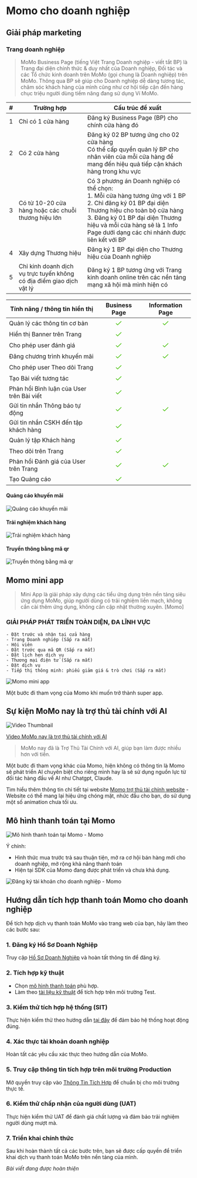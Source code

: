 # Momo cho doanh nghiệp
## Giải pháp marketing

### Trang doanh nghiệp

>MoMo Business Page (tiếng Việt Trang Doanh nghiệp - viết tắt BP) là Trang đại diện chính thức & duy nhất của Doanh nghiệp, Đối tác và các Tổ chức kinh doanh trên MoMo (gọi chung là Doanh nghiệp) trên MoMo. Thông qua BP sẽ giúp cho Doanh nghiệp dễ dàng tương tác, chăm sóc khách hàng của mình cũng như cơ hội tiếp cận đến hàng chục triệu người dùng tiềm năng đang sử dụng Ví MoMo.

| #   | Trường hợp                                                           | Cấu trúc đề xuất                                                                                                                                                                                                                                                               |
| --- | -------------------------------------------------------------------- | ------------------------------------------------------------------------------------------------------------------------------------------------------------------------------------------------------------------------------------------------------------------------------ |
| 1   | Chỉ có 1 cửa hàng                                                    | Đăng ký Business Page (BP) cho chính cửa hàng đó                                                                                                                                                                                                                               |
| 2   | Có 2 cửa hàng                                                        | Đăng ký 02 BP tương ứng cho 02 cửa hàng  <br>Có thể cấp quyền quản lý BP cho nhân viên của mỗi cửa hàng để mang đến hiệu quả tiếp cận khách hàng trong khu vực                                                                                                                 |
| 3   | Có từ 10-20 cửa hàng hoặc các chuỗi thương hiệu lớn                  | Có 3 phương án Doanh nghiệp có thể chọn:  <br>1. Mỗi cửa hàng tương ứng với 1 BP  <br>2. Chỉ đăng ký 01 BP đại diện Thương hiệu cho toàn bộ cửa hàng  <br>3. Đăng ký 01 BP đại diện Thương hiệu và mỗi cửa hàng sẽ là 1 Info Page dưới dạng các chi nhánh được liên kết với BP |
| 4   | Xây dựng Thương hiệu                                                 | Đăng ký 1 BP đại diện cho Thương hiệu của Doanh nghiệp                                                                                                                                                                                                                         |
| 5   | Chỉ kinh doanh dịch vụ trực tuyến không có địa điểm giao dịch vật lý | Đăng ký 1 BP tương ứng với Trang kinh doanh online trên các nền tảng mạng xã hội mà mình hiện có                                                                                                                                                                               |



| Tính năng / thông tin hiển thị            |                                                                                                                                                                                                                      Business Page                                                                                                                                                                                                                      |                                                                                                                                                                                                                    Information Page                                                                                                                                                                                                                     |
| ----------------------------------------- | :-----------------------------------------------------------------------------------------------------------------------------------------------------------------------------------------------------------------------------------------------------------------------------------------------------------------------------------------------------------------------------------------------------------------------------------------------------: | :-----------------------------------------------------------------------------------------------------------------------------------------------------------------------------------------------------------------------------------------------------------------------------------------------------------------------------------------------------------------------------------------------------------------------------------------------------: |
| Quản lý các thông tin cơ bản              | ![](data:image/svg+xml;base64,PHN2ZyB3aWR0aD0iMjQiIGhlaWdodD0iMjQiIHZpZXdCb3g9IjAgMCAyNCAyNCIgeG1sbnM9Imh0dHA6Ly93d3cudzMub3JnLzIwMDAvc3ZnIj4KICAgIDxwYXRoIGQ9Im05LjA5IDE1LjQ5My0zLjE4LTMuMTM1YS45MDcuOTA3IDAgMCAwLTEuMjc0IDAgLjg4Ljg4IDAgMCAwIDAgMS4yNTRsMy43NTMgMy42OTdhMSAxIDAgMCAwIDEuNDA0IDBsOS41Ny05LjQyOGEuODguODggMCAwIDAgMC0xLjI1NC45MDcuOTA3IDAgMCAwLTEuMjcyIDBsLTkgOC44NjZ6IiBmaWxsPSIjNTJDNDFBIiBmaWxsLXJ1bGU9ImV2ZW5vZGQiLz4KPC9zdmc+Cg==) | ![](data:image/svg+xml;base64,PHN2ZyB3aWR0aD0iMjQiIGhlaWdodD0iMjQiIHZpZXdCb3g9IjAgMCAyNCAyNCIgeG1sbnM9Imh0dHA6Ly93d3cudzMub3JnLzIwMDAvc3ZnIj4KICAgIDxwYXRoIGQ9Im05LjA5IDE1LjQ5My0zLjE4LTMuMTM1YS45MDcuOTA3IDAgMCAwLTEuMjc0IDAgLjg4Ljg4IDAgMCAwIDAgMS4yNTRsMy43NTMgMy42OTdhMSAxIDAgMCAwIDEuNDA0IDBsOS41Ny05LjQyOGEuODguODggMCAwIDAgMC0xLjI1NC45MDcuOTA3IDAgMCAwLTEuMjcyIDBsLTkgOC44NjZ6IiBmaWxsPSIjNTJDNDFBIiBmaWxsLXJ1bGU9ImV2ZW5vZGQiLz4KPC9zdmc+Cg==) |
| Hiển thị Banner trên Trang                | ![](data:image/svg+xml;base64,PHN2ZyB3aWR0aD0iMjQiIGhlaWdodD0iMjQiIHZpZXdCb3g9IjAgMCAyNCAyNCIgeG1sbnM9Imh0dHA6Ly93d3cudzMub3JnLzIwMDAvc3ZnIj4KICAgIDxwYXRoIGQ9Im05LjA5IDE1LjQ5My0zLjE4LTMuMTM1YS45MDcuOTA3IDAgMCAwLTEuMjc0IDAgLjg4Ljg4IDAgMCAwIDAgMS4yNTRsMy43NTMgMy42OTdhMSAxIDAgMCAwIDEuNDA0IDBsOS41Ny05LjQyOGEuODguODggMCAwIDAgMC0xLjI1NC45MDcuOTA3IDAgMCAwLTEuMjcyIDBsLTkgOC44NjZ6IiBmaWxsPSIjNTJDNDFBIiBmaWxsLXJ1bGU9ImV2ZW5vZGQiLz4KPC9zdmc+Cg==) |                                                                                                                                                                                                                                                                                                                                                                                                                                                         |
| Cho phép user đánh giá                    | ![](data:image/svg+xml;base64,PHN2ZyB3aWR0aD0iMjQiIGhlaWdodD0iMjQiIHZpZXdCb3g9IjAgMCAyNCAyNCIgeG1sbnM9Imh0dHA6Ly93d3cudzMub3JnLzIwMDAvc3ZnIj4KICAgIDxwYXRoIGQ9Im05LjA5IDE1LjQ5My0zLjE4LTMuMTM1YS45MDcuOTA3IDAgMCAwLTEuMjc0IDAgLjg4Ljg4IDAgMCAwIDAgMS4yNTRsMy43NTMgMy42OTdhMSAxIDAgMCAwIDEuNDA0IDBsOS41Ny05LjQyOGEuODguODggMCAwIDAgMC0xLjI1NC45MDcuOTA3IDAgMCAwLTEuMjcyIDBsLTkgOC44NjZ6IiBmaWxsPSIjNTJDNDFBIiBmaWxsLXJ1bGU9ImV2ZW5vZGQiLz4KPC9zdmc+Cg==) | ![](data:image/svg+xml;base64,PHN2ZyB3aWR0aD0iMjQiIGhlaWdodD0iMjQiIHZpZXdCb3g9IjAgMCAyNCAyNCIgeG1sbnM9Imh0dHA6Ly93d3cudzMub3JnLzIwMDAvc3ZnIj4KICAgIDxwYXRoIGQ9Im05LjA5IDE1LjQ5My0zLjE4LTMuMTM1YS45MDcuOTA3IDAgMCAwLTEuMjc0IDAgLjg4Ljg4IDAgMCAwIDAgMS4yNTRsMy43NTMgMy42OTdhMSAxIDAgMCAwIDEuNDA0IDBsOS41Ny05LjQyOGEuODguODggMCAwIDAgMC0xLjI1NC45MDcuOTA3IDAgMCAwLTEuMjcyIDBsLTkgOC44NjZ6IiBmaWxsPSIjNTJDNDFBIiBmaWxsLXJ1bGU9ImV2ZW5vZGQiLz4KPC9zdmc+Cg==) |
| Đăng chương trình khuyến mãi              | ![](data:image/svg+xml;base64,PHN2ZyB3aWR0aD0iMjQiIGhlaWdodD0iMjQiIHZpZXdCb3g9IjAgMCAyNCAyNCIgeG1sbnM9Imh0dHA6Ly93d3cudzMub3JnLzIwMDAvc3ZnIj4KICAgIDxwYXRoIGQ9Im05LjA5IDE1LjQ5My0zLjE4LTMuMTM1YS45MDcuOTA3IDAgMCAwLTEuMjc0IDAgLjg4Ljg4IDAgMCAwIDAgMS4yNTRsMy43NTMgMy42OTdhMSAxIDAgMCAwIDEuNDA0IDBsOS41Ny05LjQyOGEuODguODggMCAwIDAgMC0xLjI1NC45MDcuOTA3IDAgMCAwLTEuMjcyIDBsLTkgOC44NjZ6IiBmaWxsPSIjNTJDNDFBIiBmaWxsLXJ1bGU9ImV2ZW5vZGQiLz4KPC9zdmc+Cg==) | ![](data:image/svg+xml;base64,PHN2ZyB3aWR0aD0iMjQiIGhlaWdodD0iMjQiIHZpZXdCb3g9IjAgMCAyNCAyNCIgeG1sbnM9Imh0dHA6Ly93d3cudzMub3JnLzIwMDAvc3ZnIj4KICAgIDxwYXRoIGQ9Im05LjA5IDE1LjQ5My0zLjE4LTMuMTM1YS45MDcuOTA3IDAgMCAwLTEuMjc0IDAgLjg4Ljg4IDAgMCAwIDAgMS4yNTRsMy43NTMgMy42OTdhMSAxIDAgMCAwIDEuNDA0IDBsOS41Ny05LjQyOGEuODguODggMCAwIDAgMC0xLjI1NC45MDcuOTA3IDAgMCAwLTEuMjcyIDBsLTkgOC44NjZ6IiBmaWxsPSIjNTJDNDFBIiBmaWxsLXJ1bGU9ImV2ZW5vZGQiLz4KPC9zdmc+Cg==) |
| Cho phép user Theo dõi Trang              | ![](data:image/svg+xml;base64,PHN2ZyB3aWR0aD0iMjQiIGhlaWdodD0iMjQiIHZpZXdCb3g9IjAgMCAyNCAyNCIgeG1sbnM9Imh0dHA6Ly93d3cudzMub3JnLzIwMDAvc3ZnIj4KICAgIDxwYXRoIGQ9Im05LjA5IDE1LjQ5My0zLjE4LTMuMTM1YS45MDcuOTA3IDAgMCAwLTEuMjc0IDAgLjg4Ljg4IDAgMCAwIDAgMS4yNTRsMy43NTMgMy42OTdhMSAxIDAgMCAwIDEuNDA0IDBsOS41Ny05LjQyOGEuODguODggMCAwIDAgMC0xLjI1NC45MDcuOTA3IDAgMCAwLTEuMjcyIDBsLTkgOC44NjZ6IiBmaWxsPSIjNTJDNDFBIiBmaWxsLXJ1bGU9ImV2ZW5vZGQiLz4KPC9zdmc+Cg==) |                                                                                                                                                                                                                                                                                                                                                                                                                                                         |
| Tạo Bài viết tương tác                    | ![](data:image/svg+xml;base64,PHN2ZyB3aWR0aD0iMjQiIGhlaWdodD0iMjQiIHZpZXdCb3g9IjAgMCAyNCAyNCIgeG1sbnM9Imh0dHA6Ly93d3cudzMub3JnLzIwMDAvc3ZnIj4KICAgIDxwYXRoIGQ9Im05LjA5IDE1LjQ5My0zLjE4LTMuMTM1YS45MDcuOTA3IDAgMCAwLTEuMjc0IDAgLjg4Ljg4IDAgMCAwIDAgMS4yNTRsMy43NTMgMy42OTdhMSAxIDAgMCAwIDEuNDA0IDBsOS41Ny05LjQyOGEuODguODggMCAwIDAgMC0xLjI1NC45MDcuOTA3IDAgMCAwLTEuMjcyIDBsLTkgOC44NjZ6IiBmaWxsPSIjNTJDNDFBIiBmaWxsLXJ1bGU9ImV2ZW5vZGQiLz4KPC9zdmc+Cg==) |                                                                                                                                                                                                                                                                                                                                                                                                                                                         |
| Phản hồi Bình luận của User trên Bài viết | ![](data:image/svg+xml;base64,PHN2ZyB3aWR0aD0iMjQiIGhlaWdodD0iMjQiIHZpZXdCb3g9IjAgMCAyNCAyNCIgeG1sbnM9Imh0dHA6Ly93d3cudzMub3JnLzIwMDAvc3ZnIj4KICAgIDxwYXRoIGQ9Im05LjA5IDE1LjQ5My0zLjE4LTMuMTM1YS45MDcuOTA3IDAgMCAwLTEuMjc0IDAgLjg4Ljg4IDAgMCAwIDAgMS4yNTRsMy43NTMgMy42OTdhMSAxIDAgMCAwIDEuNDA0IDBsOS41Ny05LjQyOGEuODguODggMCAwIDAgMC0xLjI1NC45MDcuOTA3IDAgMCAwLTEuMjcyIDBsLTkgOC44NjZ6IiBmaWxsPSIjNTJDNDFBIiBmaWxsLXJ1bGU9ImV2ZW5vZGQiLz4KPC9zdmc+Cg==) |                                                                                                                                                                                                                                                                                                                                                                                                                                                         |
| Gửi tin nhắn Thông báo tự động            | ![](data:image/svg+xml;base64,PHN2ZyB3aWR0aD0iMjQiIGhlaWdodD0iMjQiIHZpZXdCb3g9IjAgMCAyNCAyNCIgeG1sbnM9Imh0dHA6Ly93d3cudzMub3JnLzIwMDAvc3ZnIj4KICAgIDxwYXRoIGQ9Im05LjA5IDE1LjQ5My0zLjE4LTMuMTM1YS45MDcuOTA3IDAgMCAwLTEuMjc0IDAgLjg4Ljg4IDAgMCAwIDAgMS4yNTRsMy43NTMgMy42OTdhMSAxIDAgMCAwIDEuNDA0IDBsOS41Ny05LjQyOGEuODguODggMCAwIDAgMC0xLjI1NC45MDcuOTA3IDAgMCAwLTEuMjcyIDBsLTkgOC44NjZ6IiBmaWxsPSIjNTJDNDFBIiBmaWxsLXJ1bGU9ImV2ZW5vZGQiLz4KPC9zdmc+Cg==) | ![](data:image/svg+xml;base64,PHN2ZyB3aWR0aD0iMjQiIGhlaWdodD0iMjQiIHZpZXdCb3g9IjAgMCAyNCAyNCIgeG1sbnM9Imh0dHA6Ly93d3cudzMub3JnLzIwMDAvc3ZnIj4KICAgIDxwYXRoIGQ9Im05LjA5IDE1LjQ5My0zLjE4LTMuMTM1YS45MDcuOTA3IDAgMCAwLTEuMjc0IDAgLjg4Ljg4IDAgMCAwIDAgMS4yNTRsMy43NTMgMy42OTdhMSAxIDAgMCAwIDEuNDA0IDBsOS41Ny05LjQyOGEuODguODggMCAwIDAgMC0xLjI1NC45MDcuOTA3IDAgMCAwLTEuMjcyIDBsLTkgOC44NjZ6IiBmaWxsPSIjNTJDNDFBIiBmaWxsLXJ1bGU9ImV2ZW5vZGQiLz4KPC9zdmc+Cg==) |
| Gửi tin nhắn CSKH đến tập khách hàng      | ![](data:image/svg+xml;base64,PHN2ZyB3aWR0aD0iMjQiIGhlaWdodD0iMjQiIHZpZXdCb3g9IjAgMCAyNCAyNCIgeG1sbnM9Imh0dHA6Ly93d3cudzMub3JnLzIwMDAvc3ZnIj4KICAgIDxwYXRoIGQ9Im05LjA5IDE1LjQ5My0zLjE4LTMuMTM1YS45MDcuOTA3IDAgMCAwLTEuMjc0IDAgLjg4Ljg4IDAgMCAwIDAgMS4yNTRsMy43NTMgMy42OTdhMSAxIDAgMCAwIDEuNDA0IDBsOS41Ny05LjQyOGEuODguODggMCAwIDAgMC0xLjI1NC45MDcuOTA3IDAgMCAwLTEuMjcyIDBsLTkgOC44NjZ6IiBmaWxsPSIjNTJDNDFBIiBmaWxsLXJ1bGU9ImV2ZW5vZGQiLz4KPC9zdmc+Cg==) |                                                                                                                                                                                                                                                                                                                                                                                                                                                         |
| Quản lý tập Khách hàng                    | ![](data:image/svg+xml;base64,PHN2ZyB3aWR0aD0iMjQiIGhlaWdodD0iMjQiIHZpZXdCb3g9IjAgMCAyNCAyNCIgeG1sbnM9Imh0dHA6Ly93d3cudzMub3JnLzIwMDAvc3ZnIj4KICAgIDxwYXRoIGQ9Im05LjA5IDE1LjQ5My0zLjE4LTMuMTM1YS45MDcuOTA3IDAgMCAwLTEuMjc0IDAgLjg4Ljg4IDAgMCAwIDAgMS4yNTRsMy43NTMgMy42OTdhMSAxIDAgMCAwIDEuNDA0IDBsOS41Ny05LjQyOGEuODguODggMCAwIDAgMC0xLjI1NC45MDcuOTA3IDAgMCAwLTEuMjcyIDBsLTkgOC44NjZ6IiBmaWxsPSIjNTJDNDFBIiBmaWxsLXJ1bGU9ImV2ZW5vZGQiLz4KPC9zdmc+Cg==) |                                                                                                                                                                                                                                                                                                                                                                                                                                                         |
| Theo dõi trên Trang                       | ![](data:image/svg+xml;base64,PHN2ZyB3aWR0aD0iMjQiIGhlaWdodD0iMjQiIHZpZXdCb3g9IjAgMCAyNCAyNCIgeG1sbnM9Imh0dHA6Ly93d3cudzMub3JnLzIwMDAvc3ZnIj4KICAgIDxwYXRoIGQ9Im05LjA5IDE1LjQ5My0zLjE4LTMuMTM1YS45MDcuOTA3IDAgMCAwLTEuMjc0IDAgLjg4Ljg4IDAgMCAwIDAgMS4yNTRsMy43NTMgMy42OTdhMSAxIDAgMCAwIDEuNDA0IDBsOS41Ny05LjQyOGEuODguODggMCAwIDAgMC0xLjI1NC45MDcuOTA3IDAgMCAwLTEuMjcyIDBsLTkgOC44NjZ6IiBmaWxsPSIjNTJDNDFBIiBmaWxsLXJ1bGU9ImV2ZW5vZGQiLz4KPC9zdmc+Cg==) |                                                                                                                                                                                                                                                                                                                                                                                                                                                         |
| Phản hồi Đánh giá của User trên Trang     | ![](data:image/svg+xml;base64,PHN2ZyB3aWR0aD0iMjQiIGhlaWdodD0iMjQiIHZpZXdCb3g9IjAgMCAyNCAyNCIgeG1sbnM9Imh0dHA6Ly93d3cudzMub3JnLzIwMDAvc3ZnIj4KICAgIDxwYXRoIGQ9Im05LjA5IDE1LjQ5My0zLjE4LTMuMTM1YS45MDcuOTA3IDAgMCAwLTEuMjc0IDAgLjg4Ljg4IDAgMCAwIDAgMS4yNTRsMy43NTMgMy42OTdhMSAxIDAgMCAwIDEuNDA0IDBsOS41Ny05LjQyOGEuODguODggMCAwIDAgMC0xLjI1NC45MDcuOTA3IDAgMCAwLTEuMjcyIDBsLTkgOC44NjZ6IiBmaWxsPSIjNTJDNDFBIiBmaWxsLXJ1bGU9ImV2ZW5vZGQiLz4KPC9zdmc+Cg==) | ![](data:image/svg+xml;base64,PHN2ZyB3aWR0aD0iMjQiIGhlaWdodD0iMjQiIHZpZXdCb3g9IjAgMCAyNCAyNCIgeG1sbnM9Imh0dHA6Ly93d3cudzMub3JnLzIwMDAvc3ZnIj4KICAgIDxwYXRoIGQ9Im05LjA5IDE1LjQ5My0zLjE4LTMuMTM1YS45MDcuOTA3IDAgMCAwLTEuMjc0IDAgLjg4Ljg4IDAgMCAwIDAgMS4yNTRsMy43NTMgMy42OTdhMSAxIDAgMCAwIDEuNDA0IDBsOS41Ny05LjQyOGEuODguODggMCAwIDAgMC0xLjI1NC45MDcuOTA3IDAgMCAwLTEuMjcyIDBsLTkgOC44NjZ6IiBmaWxsPSIjNTJDNDFBIiBmaWxsLXJ1bGU9ImV2ZW5vZGQiLz4KPC9zdmc+Cg==) |
| Tạo Quảng cáo                             | ![](data:image/svg+xml;base64,PHN2ZyB3aWR0aD0iMjQiIGhlaWdodD0iMjQiIHZpZXdCb3g9IjAgMCAyNCAyNCIgeG1sbnM9Imh0dHA6Ly93d3cudzMub3JnLzIwMDAvc3ZnIj4KICAgIDxwYXRoIGQ9Im05LjA5IDE1LjQ5My0zLjE4LTMuMTM1YS45MDcuOTA3IDAgMCAwLTEuMjc0IDAgLjg4Ljg4IDAgMCAwIDAgMS4yNTRsMy43NTMgMy42OTdhMSAxIDAgMCAwIDEuNDA0IDBsOS41Ny05LjQyOGEuODguODggMCAwIDAgMC0xLjI1NC45MDcuOTA3IDAgMCAwLTEuMjcyIDBsLTkgOC44NjZ6IiBmaWxsPSIjNTJDNDFBIiBmaWxsLXJ1bGU9ImV2ZW5vZGQiLz4KPC9zdmc+Cg==) |                                                                                                                                                                                                                                                                                                                                                                                                                                                         |

#### Quảng cáo khuyến mãi
![Quảng cáo khuyến mãi](../../images/momo-cho-doanh-nghiep/quang-cao-khuyen-mai.png)
#### Trải nghiệm khách hàng
![Trải nghiệm khách hàng](../../images/momo-cho-doanh-nghiep/trai-nghiem-khach-hang.png)
#### Truyền thông bằng mã qr
![Truyền thông bằng mã qr](../../images/momo-cho-doanh-nghiep/truyen-thong-qr.png)


## Momo mini app
>Mini App là giải pháp xây dựng các tiểu ứng dụng trên nền tảng siêu ứng dụng MoMo, giúp người dùng có trải nghiệm liền mạch, không cần cài thêm ứng dụng, không cần cập nhật thường xuyên.
[Momo]

### GIẢI PHÁP PHÁT TRIỂN TOÀN DIỆN, ĐA LĨNH VỰC

    - Đặt trước và nhận tại cửa hàng
    - Trang Doanh nghiệp (Sắp ra mắt)
    - Hội viên
    - Đặt trước qua mã QR (Sắp ra mắt)
    - Đặt lịch hẹn dịch vụ
    - Thương mại điện tử (Sắp ra mắt)
    - Đặt dịch vụ
    - Tiếp thị thông minh: phiếu giảm giá & trò chơi (Sắp ra mắt)

![Momo mini app](../../images/momo-cho-doanh-nghiep/mini-app.png)

Một bước đi tham vọng của Momo khi muốn trở thành super app.

## Sự kiện MoMo nay là trợ thủ tài chính với AI

![Video Thumbnail](https://img.youtube.com/vi/YTVu0Aes9d8/0.jpg)

[Video MoMo nay là trợ thủ tài chính với AI](https://www.youtube.com/watch?v=YTVu0Aes9d8)

>MoMo nay đã là Trợ Thủ Tài Chính với AI, giúp bạn làm được nhiều hơn với tiền.

Một bước đi tham vọng khác của Momo, hiện không có thông tin là Momo sẽ phát triển AI chuyên biệt cho riêng mình hay là sẽ sử dụng nguồn lực từ đối tác hàng đầu về AI như Chatgpt, Claude.

Tìm hiểu thêm thông tin chi tiết tại website [Momo trợ thủ tài chính website](https://www.momo.vn/tro-thu-tai-chinh) - Website có thể mang lại hiệu ứng chóng mặt, nhức đầu cho bạn, do sử dụng một số animation chưa tối ưu.

## Mô hình thanh toán tại Momo
![Mô hình thanh toán tại Momo - Momo](../../images/momo-cho-doanh-nghiep/mo-hinh-thanh-toan.png)

Ý chính:
- Hình thức mua trước trả sau thuận tiện, mở ra cơ hội bán hàng mới cho doanh nghiệp, mở rộng khả năng thanh toán
- Hiện tại SDK của Momo đang được phát triển và chưa khả dụng.


![Đăng ký tài khoản cho doanh nghiệp - Momo](../../images/momo-cho-doanh-nghiep/dang-ky-tai-khoan.png)
## Hướng dẫn tích hợp thanh toán Momo cho doanh nghiệp

Để tích hợp dịch vụ thanh toán MoMo vào trang web của bạn, hãy làm theo các bước sau:

### 1. Đăng ký Hồ Sơ Doanh Nghiệp

Truy cập [Hồ Sơ Doanh Nghiệp](https://developers.momo.vn/v3/vi/docs/payment/onboarding/merchant-profile) và hoàn tất thông tin để đăng ký.

### 2. Tích hợp kỹ thuật

- Chọn [mô hình thanh toán](https://developers.momo.vn/v3/vi/docs/payment/guides/home) phù hợp.
- Làm theo [tài liệu kỹ thuật](https://developers.momo.vn/v3/vi/docs/payment/api/wallet/onetime) để tích hợp trên môi trường Test.

### 3. Kiểm thử tích hợp hệ thống (SIT)

Thực hiện kiểm thử theo hướng dẫn [tại đây](https://developers.momo.vn/v3/vi/docs/payment/onboarding/test-instructions) để đảm bảo hệ thống hoạt động đúng.

### 4. Xác thực tài khoản doanh nghiệp

Hoàn tất các yêu cầu xác thực theo hướng dẫn của MoMo.

### 5. Truy cập thông tin tích hợp trên môi trường Production

Mở quyền truy cập vào [Thông Tin Tích Hợp](https://developers.momo.vn/v3/vi/docs/payment/onboarding/integration-process#ch%E1%BB%A9ng-ch%E1%BB%89-b%E1%BA%A3o-m%E1%BA%ADt) để chuẩn bị cho môi trường thực tế.

### 6. Kiểm thử chấp nhận của người dùng (UAT)

Thực hiện kiểm thử UAT để đánh giá chất lượng và đảm bảo trải nghiệm người dùng mượt mà.

### 7. Triển khai chính thức

Sau khi hoàn thành tất cả các bước trên, bạn sẽ được cấp quyền để triển khai dịch vụ thanh toán MoMo trên nền tảng của mình.

_Bài viết đang được hoàn thiện_
